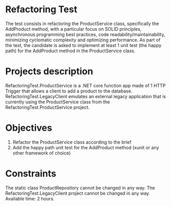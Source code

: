 # Refactoring Test 
The test consists in refactoring the ProductService class, specifically the AddProduct method, with a particular focus on SOLID principles, asynchronous programming best practices, 
code readability/maintainability, minimizing cyclomatic complexity and optimizing performance.
As part of the test, the candidate is asked to implement at least 1 unit test (the happy path) for the AddProduct method in the ProductService class.

# Projects description
RefactoringTest.ProductService is a .NET core function app made of 1 HTTP Trigger that allows a client to add a product to the database.
RefactoringTest.LegacyClient emulates an external legacy application that is currently using the ProductService class from the RefactoringTest.ProductService project.

# Objectives
1. Refactor the ProductService class according to the brief
2. Add the happy path unit test for the AddProduct method (xunit or any other framework of choice)

# Constraints
The static class ProductRepository cannot be changed in any way.
The RefactoringTest.LegacyClient project cannot be changed in any way.
Available time: 2 hours.


